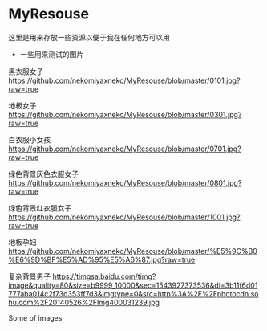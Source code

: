 # MyResouse

这里是用来存放一些资源以便于我在任何地方可以用

* 一些用来测试的图片

黑衣服女子 https://github.com/nekomiyaxneko/MyResouse/blob/master/0101.jpg?raw=true

地板女子 https://github.com/nekomiyaxneko/MyResouse/blob/master/0301.jpg?raw=true

白衣服小女孩 https://github.com/nekomiyaxneko/MyResouse/blob/master/0701.jpg?raw=true

绿色背景灰色衣服女子 https://github.com/nekomiyaxneko/MyResouse/blob/master/0801.jpg?raw=true

绿色背景红衣服女子 https://github.com/nekomiyaxneko/MyResouse/blob/master/1001.jpg?raw=true

地板孕妇 https://github.com/nekomiyaxneko/MyResouse/blob/master/%E5%9C%B0%E6%9D%BF%E5%AD%95%E5%A6%87.jpg?raw=true

复杂背景男子 https://timgsa.baidu.com/timg?image&quality=80&size=b9999_10000&sec=1543927373536&di=3b11f6d01777aba014c2f73d353ff7d3&imgtype=0&src=http%3A%2F%2Fphotocdn.sohu.com%2F20140526%2FImg400031239.jpg


Some of images
